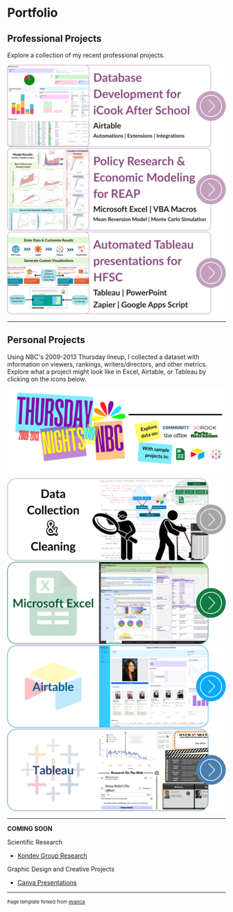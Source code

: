 # Portfolio

## Professional Projects
Explore a collection of my recent professional projects.

[<img src ="/images/Homepage_iCook.png">](/icook-airtable)
[<img src ="/images/Homepage_REAP.png">](/reap-excel)
[<img src ="/images/Homepage_HFSC.png">](/hfsc-tableau)


---


## Personal Projects
Using NBC's 2009-2013 Thursday lineup, I collected a dataset with information on viewers, rankings, writers/directors, and other metrics. Explore what a project might look like in Excel, Airtable, or Tableau by clicking on the icons below.


<img src ="/images/Homepage_NBC_Title.png">

[<img src ="/images/Homepage_NBC_DataCleaning.png">](/nbc-datamethods)
[<img src ="/images/Homepage_NBC_Excel.png">](/nbc-excel)
[<img src ="/images/Homepage_NBC_Airtable.png">](/nbc-airtable)
[<img src ="/images/Homepage_NBC_Tableau.png">](https://public.tableau.com/views/NBCThursdaynightLineup/MainDashboard?:language=en-US&publish=yes&:sid=349D495ED436418688F81887524777EA-0:0&:redirect=auth&:display_count=n&:origin=viz_share_link)


--- 

**COMING SOON**

Scientific Research
- [Kondev Group Research](http://example.com/)

Graphic Design and Creative Projects
- [Canva Presentations](http://example.com/)



---
<p style="font-size:11px">Page template forked from <a href="https://github.com/evanca/quick-portfolio">evanca</a></p>
<!-- Remove above link if you don't want to attibute -->
